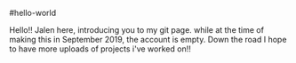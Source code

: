 #hello-world

Hello!!
Jalen here, introducing you to my git page. while at the time of making this in September 2019, the account 
is empty. Down the road I hope to have more uploads of projects i've worked on!!
